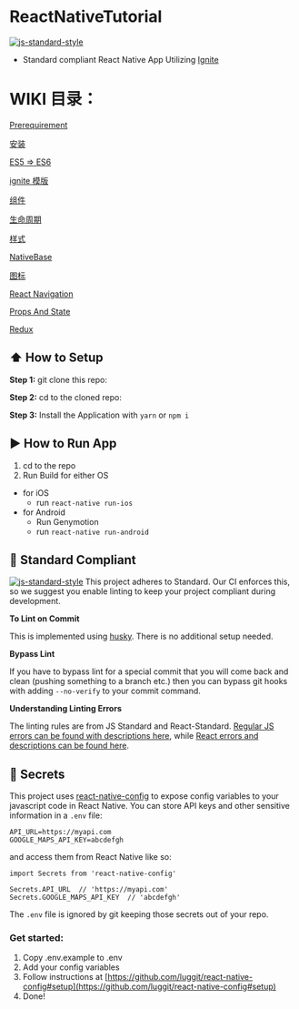 #  ReactNativeTutorial
[![js-standard-style](https://img.shields.io/badge/code%20style-standard-brightgreen.svg?style=flat)](http://standardjs.com/)

* Standard compliant React Native App Utilizing [Ignite](https://github.com/infinitered/ignite)

# WIKI 目录：

[Prerequirement](https://github.com/flyw/react-native-tutorial/wiki/Prerequirement)

[安装](https://github.com/flyw/react-native-tutorial/wiki/Startup)

[ES5 => ES6](https://github.com/flyw/react-native-tutorial/wiki/From-ES5-To-ES6)

[ignite 模版](https://github.com/flyw/react-native-tutorial/wiki/ignite-Boilerplate)

[组件](https://github.com/flyw/react-native-tutorial/wiki/Components)

[生命周期](https://github.com/flyw/react-native-tutorial/wiki/Life-cycle)

[样式](https://github.com/flyw/react-native-tutorial/wiki/Styles)

[NativeBase](https://github.com/flyw/react-native-tutorial/wiki/NativeBase)

[图标](https://github.com/flyw/react-native-tutorial/wiki/react-native-vector-icons)

[React Navigation](https://github.com/flyw/react-native-tutorial/wiki/React%20Navigation)

[Props And State](https://github.com/flyw/react-native-tutorial/wiki/props-and-state)

[Redux](https://github.com/flyw/react-native-tutorial/wiki/Redux)

## :arrow_up: How to Setup

**Step 1:** git clone this repo:

**Step 2:** cd to the cloned repo:

**Step 3:** Install the Application with `yarn` or `npm i`


## :arrow_forward: How to Run App

1. cd to the repo
2. Run Build for either OS
  * for iOS
    * run `react-native run-ios`
  * for Android
    * Run Genymotion
    * run `react-native run-android`

## :no_entry_sign: Standard Compliant

[![js-standard-style](https://cdn.rawgit.com/feross/standard/master/badge.svg)](https://github.com/feross/standard)
This project adheres to Standard.  Our CI enforces this, so we suggest you enable linting to keep your project compliant during development.

**To Lint on Commit**

This is implemented using [husky](https://github.com/typicode/husky). There is no additional setup needed.

**Bypass Lint**

If you have to bypass lint for a special commit that you will come back and clean (pushing something to a branch etc.) then you can bypass git hooks with adding `--no-verify` to your commit command.

**Understanding Linting Errors**

The linting rules are from JS Standard and React-Standard.  [Regular JS errors can be found with descriptions here](http://eslint.org/docs/rules/), while [React errors and descriptions can be found here](https://github.com/yannickcr/eslint-plugin-react).

## :closed_lock_with_key: Secrets

This project uses [react-native-config](https://github.com/luggit/react-native-config) to expose config variables to your javascript code in React Native. You can store API keys
and other sensitive information in a `.env` file:

```
API_URL=https://myapi.com
GOOGLE_MAPS_API_KEY=abcdefgh
```

and access them from React Native like so:

```
import Secrets from 'react-native-config'

Secrets.API_URL  // 'https://myapi.com'
Secrets.GOOGLE_MAPS_API_KEY  // 'abcdefgh'
```

The `.env` file is ignored by git keeping those secrets out of your repo.

### Get started:
1. Copy .env.example to .env
2. Add your config variables
3. Follow instructions at [https://github.com/luggit/react-native-config#setup](https://github.com/luggit/react-native-config#setup)
4. Done!
